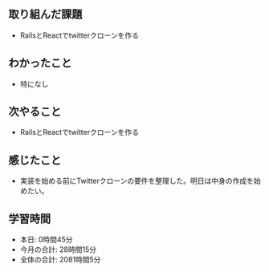 ## 取り組んだ課題
- RailsとReactでtwitterクローンを作る
## わかったこと
- 特になし
## 次やること
- RailsとReactでtwitterクローンを作る
## 感じたこと
- 実装を始める前にTwitterクローンの要件を整理した。明日は中身の作成を始めたい。
## 学習時間
- 本日: 0時間45分
- 今月の合計: 28時間15分
- 全体の合計: 2081時間5分
